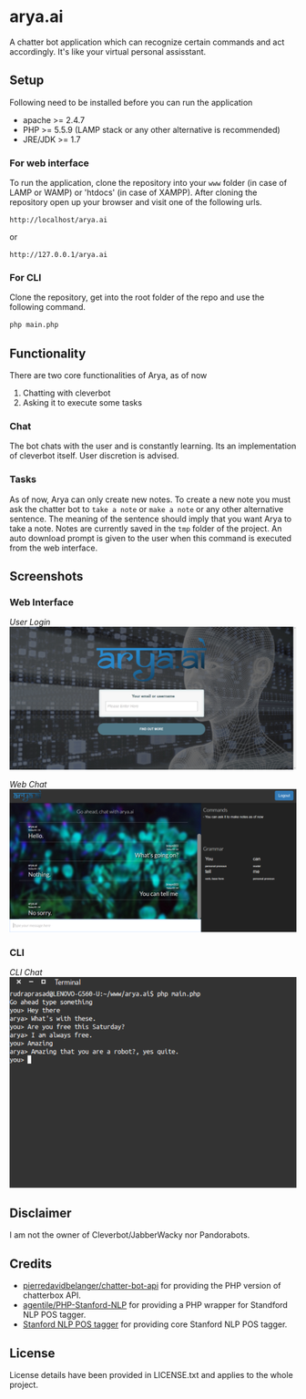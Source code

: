 # arya.ai
A chatter bot application which can recognize certain commands and act accordingly. It's like your virtual personal assisstant.

## Setup
Following need to be installed before you can run the application
- apache >= 2.4.7 
- PHP >= 5.5.9
  (LAMP stack or any other alternative is recommended)
- JRE/JDK >= 1.7

### For web interface
To run the application, clone the repository into your `www` folder (in case of LAMP or WAMP) or 'htdocs' (in case of XAMPP). After cloning the repository open up your browser and visit one of the following urls.
```
http://localhost/arya.ai
```
or
```
http://127.0.0.1/arya.ai
```

### For CLI
Clone the repository, get into the root folder of the repo and use the following command.
```bash
php main.php
```

## Functionality
There are two core functionalities of Arya, as of now
1. Chatting with cleverbot
2. Asking it to execute some tasks

### Chat
The bot chats with the user and is constantly learning. Its an implementation of cleverbot itself. User discretion is advised.

### Tasks
As of now, Arya can only create new notes. To create a new note you must ask the chatter bot to `take a note` or `make a note` or any other alternative sentence. The meaning of the sentence should imply that you want Arya to take a note. Notes are currently saved in the `tmp` folder of the project. An auto download prompt is given to the user when this command is executed from the web interface.

## Screenshots

### Web Interface
*User Login*
![User Login](screens/screen_web1.png "User Login")

*Web Chat*
![Chat](screens/screen_web2.png "Web chat")
### CLI

*CLI Chat*
![CLI Chat](screens/screen_cli.png "CLI Chat")

## Disclaimer
I am not the owner of Cleverbot/JabberWacky nor Pandorabots.

## Credits
- [pierredavidbelanger/chatter-bot-api](https://github.com/pierredavidbelanger/chatter-bot-api) for providing the PHP version of chatterbox API.
- [agentile/PHP-Stanford-NLP](https://github.com/agentile/PHP-Stanford-NLP) for providing a PHP wrapper for Standford NLP POS tagger.
- [Stanford NLP POS tagger](http://nlp.stanford.edu/software/tagger.shtml) for providing core Stanford NLP POS tagger.

## License
License details have been provided in LICENSE.txt and applies to the whole project.